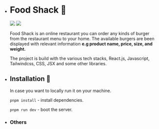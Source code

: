 - # Food Shack 🍔

  ![](https://img.shields.io/polymart/stars/32) ![](https://img.shields.io/conda/pn/conda-forge/python)

  Food Shack is an online restaurant you can order any kinds of burger from the restaurant menu to your home. The available burgers are been displayed with relevant information **e.g product name, price, size, and weight.**

  The project is build with the various tech stacks, React.js, Javascript, Tailwindcss, CSS, JSX and some other libraries.

* ## Installation 🔧

  In case you want to locally run it on your machine.

  `pnpm install` - install dependencies.

  `pnpm run dev` - boot the server.

* ### Others
